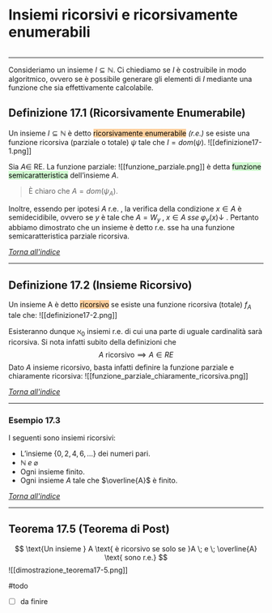 # Insiemi ricorsivi e ricorsivamente enumerabili
```toc
```
---

Consideriamo un insieme $I ⊆ \mathbb{N}$. Ci chiediamo se $I$ è costruibile in modo algoritmico, ovvero se è possibile generare gli elementi di $I$ mediante una funzione che sia effettivamente calcolabile.

## Definizione 17.1 (Ricorsivamente Enumerabile)
Un insieme $I ⊆ \mathbb{N}$ è detto <mark style="background: #FFB86CA6;">ricorsivamente enumerabile</mark> *(r.e.)* se esiste una funzione ricorsiva (parziale o totale) $ψ$ tale che $I = dom(ψ)$.
![[definizione17-1.png]]

Sia $A ∈$ RE. La funzione parziale:
![[funzione_parziale.png]]
è detta <mark style="background: #BBFABBA6;">funzione semicaratteristica</mark> dell’insieme $A$.

> È chiaro che $A = dom(ψ_A)$.

Inoltre, essendo per ipotesi $A$ r.e. , la verifica della condizione $x ∈ A$ è semidecidibile, ovvero se $y$ è tale che $A = W_y \;,\; x ∈ A \;sse\; φ_y(x) ↓$ . Pertanto abbiamo dimostrato che un insieme è detto r.e. sse ha una funzione semicaratteristica parziale ricorsiva.

[_Torna all'indice_](#Insiemi%20ricorsivi%20e%20ricorsivamente%20enumerabili)

---

## Definizione 17.2 (Insieme Ricorsivo)
Un insieme A è detto <mark style="background: #FFB86CA6;">ricorsivo</mark> se esiste una funzione ricorsiva (totale) $f_A$ tale che:
![[definizione17-2.png]]

Esisteranno dunque $\aleph_0$ insiemi r.e. di cui una parte di uguale cardinalità sarà ricorsiva. Si nota infatti subito della definizioni che $$ A \text{ ricorsivo} \implies A \in RE$$
Dato $A$ insieme ricorsivo, basta infatti definire la funzione parziale e chiaramente ricorsiva:
![[funzione_parziale_chiaramente_ricorsiva.png]]

[_Torna all'indice_](#Insiemi%20ricorsivi%20e%20ricorsivamente%20enumerabili)

---

### Esempio 17.3
I seguenti sono insiemi ricorsivi:
- L’insieme $\{0, 2, 4, 6, . . .\}$ dei numeri pari.
- $\mathbb{N} \;e\; \varnothing$
- Ogni insieme finito.
- Ogni insieme $A$ tale che $\overline{A}$ è finito.

[_Torna all'indice_](#Insiemi%20ricorsivi%20e%20ricorsivamente%20enumerabili)

---

## Teorema 17.5 (Teorema di Post)
$$
\text{Un insieme } A \text{ è ricorsivo se solo se }A \; e \; \overline{A} \text{ sono r.e.}
$$
![[dimostrazione_teorema17-5.png]]

#todo 
- [ ] da finire